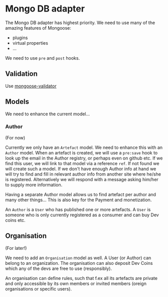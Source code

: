 # Mongo DB adapter

The Mongo DB adapter has highest priority. We need to use many of the amazing features of Mongoose:
- plugins
- virtual properties
- ...

We need to use `pre` and `post` hooks.

## Validation

Use [mongoose-validator](https://github.com/xpepermint/mongoose-validator)

## Models

We need to enhance the current model...

### Author

(For now)

Currently we only have an `Artefact` model. We need to enhance this with an `Author` model.
When an artefact is created, we will use a `pre:save` hook to look up the email in the Author registry, or perhaps 
even on github etc. If we find this user, we will link to that model via a reference `ref`.
If not found we will create such a model. If we don't have enough Author info at hand we will try to 
find and fill in relevant author info from another site where he/she is registered. Alternatively we will respond
with a message asking him/her to supply more information.

Having a separate Author model allows us to find artefact per author and many other things...
This is also key for the Payment and monetization.

An `Author` is a `User` who has published one or more artefacts. 
A `User` is someone who is only currently registered as a consumer and can buy Dev coins etc. 

## Organisation

(For later!)

We need to add an `Organisation` model as well. A User (or Author) can belong to an organization.
The organisation can also deposit Dev Coins which any of the devs are free to use (responsibly).

An organisation can define rules, such that f.ex all its artefacts are private and only accessible 
by its own members or invited members (oreign organisations or specific users).



